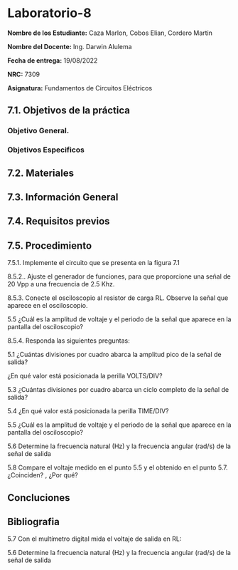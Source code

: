 # Laboratorio-8
**Nombre de los Estudiante:** Caza Marlon, Cobos Elian, Cordero Martin

**Nombre del Docente:** Ing. Darwin Alulema

**Fecha de entrega:** 19/08/2022

**NRC:** 7309

**Asignatura:** Fundamentos de Circuitos Eléctricos

## **7.1. Objetivos de la práctica**

### **Objetivo General.**

### **Objetivos Especificos** 

## **7.2. Materiales**

## **7.3. Información General**

## **7.4. Requisitos previos**

## **7.5. Procedimiento**

7.5.1. Implemente el circuito que se presenta en la figura 7.1

8.5.2.. Ajuste el generador de funciones, para que proporcione una señal de 20 Vpp a
una frecuencia de 2.5 Khz.


8.5.3. Conecte el osciloscopio al resistor de carga RL. Observe la señal que aparece en
el osciloscopio.


5.5 ¿Cuál es la amplitud de voltaje y el periodo de la señal que aparece en la pantalla del osciloscopio?

8.5.4. Responda las siguientes preguntas:


5.1 ¿Cuántas divisiones por cuadro abarca la amplitud pico de la señal de salida?

¿En qué valor está posicionada la perilla VOLTS/DIV?

5.3 ¿Cuántas divisiones por cuadro abarca un ciclo completo de la señal de salida?

5.4 ¿En qué valor está posicionada la perilla TIME/DIV?

5.5 ¿Cuál es la amplitud de voltaje y el periodo de la señal que aparece en la pantalla del osciloscopio?

5.6 Determine la frecuencia natural (Hz) y la frecuencia angular (rad/s) de la señal de salida

5.8 Compare el voltaje medido en el punto 5.5 y el obtenido en el punto 5.7. ¿Coinciden? , ¿Por qué?

## **Concluciones**

## **Bibliografia**

5.7 Con el multímetro digital mida el voltaje de salida en RL:

5.6 Determine la frecuencia natural (Hz) y la frecuencia angular (rad/s) de la señal de salida
